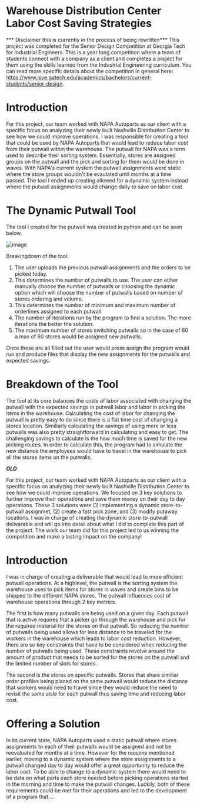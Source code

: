 # Warehouse Distribution Center Labor Cost Saving Strategies
*** Disclaimer this is currently in the process of being rewritten***
This project was completed for the Senior Design Competition at Georgia Tech for Industrial Engineers. This is a year long competition where a team of students connect with a company as a client and completes a project for them using the skills learned from the Industrial Engineering curriculum. You can read more specific details about the competition in general here: https://www.isye.gatech.edu/academics/bachelors/current-students/senior-design.

# Introduction
For this project, our team worked with NAPA Autoparts as our client with a specific focus on analyzing their newly built Nashville Distribution Center to see how we could improve operations. I was responsible for creating a tool that could be used by NAPA Autoparts that would lead to reduce labor cost from their putwall within the warehouse. The putwall for NAPA was a term used to describe their sorting system. Essentially, stores are assigned groups on the putwall and the pick and sorting for them would be done in waves. With NAPA's current system the putwall assignments were static where the store groups wouldn't be evaulated until months at a time passed. The tool I ended up creating allowed for a dynamic system instead where the putwall assignments would change daily to save on labor cost.

# The Dynamic Putwall Tool
The tool I created for the putwall was created in python and can be seen below.

![image](https://user-images.githubusercontent.com/42851869/148291358-415ebeba-0b6f-4160-94a8-07a77799edd6.png)

Breakingdown of the tool:
1. The user uploads the previous putwall assignments and the orders to be picked today.
2. This determines the number of putwalls to use. The user can either manually choose the number of putwalls or choosing the dynamic option which will choose the number of putwalls based on number of stores ordering and volume.
3. This determines the number of minimum and maximum number of orderlines assigned to each putwall
4. The number of iterations run by the program to find a solution. The more iterations the better the solution.
5. The maximum number of stores switching putwalls so in the case of 60 a max of 60 stores would be assigned new putwalls.

Once these are all filled out the user would press assign the program would run and produce files that display the new assignments for the putwalls and expected savings.

# Breakdown of the Tool
The tool at its core balances the costs of labor associated with changing the putwall with the expected savings in putwall labor and labor in picking the items in the warehouse. Calculating the cost of labor for changing the putwall is pretty easy to do since there is a flat time cost of changing a stores location. Similiarly calculating the savings of using more or less putwalls was also pretty straightforward in calculating and easy to get. The challenging savings to calculate is the how much time is saved for the new picking routes. In order to calculate this, the program had to simulate the new distance the employees would have to travel in the warehouse to pick all the stores items on the putwalls. 




***OLD***

For this project, our team worked with NAPA Autoparts as our client with a specific focus on analyzing their newly built Nashville Distribution Center to see how we could improve operations. We focused on 3 key solutions to further improve their operations and save them money on their day to day operations. These 3 solutions were (1) implementing a dynamic store-to-putwall assignmet, (2) create a fast pick zone, and (3) modify putaway locations. I was in charge of creating the dynamic store-to-putwall delivarable and will go into detail about what I did to complete this part of the project. The work our team did for this project led to us winning the competition and make a lasting impact on the company!

# Introduction
I was in charge of creating a deliverable that would lead to more efficient putwall operations. At a highlevel, the putwall is the sorting system the warehouse uses to pick items for stores in waves and create bins to be shipped to the different NAPA stores. The putwall influences cost of warehouse operations through 2 key metrics. 

The first is how many putwalls are being used on a given day. Each putwall that is active requires that a picker go through the warehouse and pick for the required material for the stores on that putwall. So reducing the number of putwalls being used allows for less distance to be traveled for the workers in the warehouse which leads to labor cost reduction. However, there are so key constraints that have to be considered when reducing the number of putwalls being used. These constraints revolve around the amount of product that needs to be sorted for the stores on the putwall and the limited number of slots for stores.

The second is the stores on specific putwalls. Stores that share similiar order profiles being placed on the same putwall would reduce the distance that workers would need to travel since they would reduce the need to revisit the same aisle for each putwall thus saving time and reducing labor cost.

# Offering a Solution
In its current state, NAPA Autoparts used a static putwall where stores assignments to each of their putwalls would be assigned and not be reevaluated for months at a time. However for the reasons mentioned earlier, moving to a dynamic system where the store assignments to a putwall changed day to day would offer a great opportunity to reduce the labor cost. To be able to change to a dynamic system there would need to be data on what parts each store needed before picking operations started in the morning and time to make the putwall changes. Luckily, both of these requirements could be met for their operations and led to the development of a program that....



